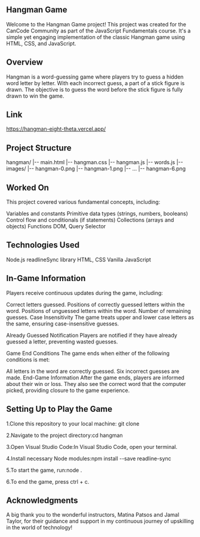 ## Hangman Game
Welcome to the Hangman Game project! This project was created for the CanCode Community as part of the JavaScript Fundamentals course. It's a simple yet engaging implementation of the classic Hangman game using HTML, CSS, and JavaScript.

## Overview
Hangman is a word-guessing game where players try to guess a hidden word letter by letter. With each incorrect guess, a part of a stick figure is drawn. The objective is to guess the word before the stick figure is fully drawn to win the game.
## Link
https://hangman-eight-theta.vercel.app/

## Project Structure
hangman/
|-- main.html
|-- hangman.css
|-- hangman.js
|-- words.js
|-- images/
    |-- hangman-0.png
    |-- hangman-1.png
    |-- ...
    |-- hangman-6.png

## Worked On
This project covered various fundamental concepts, including:

Variables and constants
Primitive data types (strings, numbers, booleans)
Control flow and conditionals (if statements)
Collections (arrays and objects)
Functions
DOM, Query Selector

## Technologies Used
Node.js
readlineSync library
HTML, CSS
Vanilla JavaScript

## In-Game Information
Players receive continuous updates during the game, including:

Correct letters guessed.
Positions of correctly guessed letters within the word.
Positions of unguessed letters within the word.
Number of remaining guesses.
Case Insensitivity
The game treats upper and lower case letters as the same, ensuring case-insensitive guesses.

Already Guessed Notification
Players are notified if they have already guessed a letter, preventing wasted guesses.

Game End Conditions
The game ends when either of the following conditions is met:

All letters in the word are correctly guessed.
Six incorrect guesses are made.
End-Game Information
After the game ends, players are informed about their win or loss. They also see the correct word that the computer picked, providing closure to the game experience.

## Setting Up to Play the Game
1.Clone this repository to your local machine: git clone <repo-url>

2.Navigate to the project directory:cd hangman

3.Open Visual Studio Code:In Visual Studio Code, open your terminal.

4.Install necessary Node modules:npm install --save readline-sync

5.To start the game, run:node .

6.To end the game, press ctrl + c.

## Acknowledgments
A big thank you to the wonderful instructors, Matina Patsos and Jamal Taylor, for their guidance and support in my continuous journey of upskilling in the world of technology!
